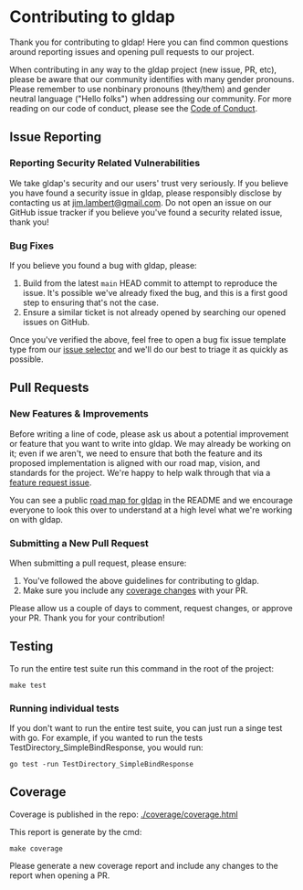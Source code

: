 # Contributing to gldap

Thank you for contributing to gldap! Here you can find common questions around
reporting issues and opening pull requests to our project.

When contributing in any way to the gldap project (new issue, PR, etc), please be
aware that our community identifies with many gender pronouns. Please remember
to use nonbinary pronouns (they/them) and gender neutral language ("Hello
folks") when addressing our community. For more reading on our code of conduct,
please see the [Code of Conduct](CODE_OF_CONDUCT.md).

## Issue Reporting

### Reporting Security Related Vulnerabilities

We take gldap's security and our users' trust very seriously. If you believe you
have found a security issue in gldap, please responsibly disclose by contacting
us at <jim.lambert@gmail.com>. Do not open an issue on our GitHub issue tracker if
you believe you've found a security related issue, thank you!

### Bug Fixes

If you believe you found a bug with gldap, please:

1. Build from the latest `main` HEAD commit to attempt to reproduce the issue.
   It's possible we've already fixed the bug, and this is a first good step to
   ensuring that's not the case.
1. Ensure a similar ticket is not already opened by searching our opened issues on GitHub.

Once you've verified the above, feel free to open a bug fix issue template type
from our [issue
selector](https://github.com/hashicorp/jimlambrt/gldap/issues/new/choose) and
we'll do our best to triage it as  quickly as possible.

## Pull Requests

### New Features & Improvements

Before writing a line of code, please ask us about a potential improvement or
feature that you want to write into gldap. We may already be working on it; even
if we aren't, we need to ensure that both the feature and its proposed
implementation is aligned with our road map, vision, and standards for the
project. We're happy to help walk through that via a [feature request
issue](https://github.com/hashicorp/jimlambrt/gldap/issues/new/choose).

You can see a public [road map for gldap](README.md) in the README and we
encourage everyone to look this over to understand at a high level what we're
working on with gldap.

### Submitting a New Pull Request

When submitting a pull request, please ensure:

1. You've followed the above guidelines for contributing to gldap.
2. Make sure you include any [coverage changes](#coverage) with your PR.

Please allow us a couple of days to comment, request changes, or approve your
PR. Thank you for your contribution!

## Testing

To run the entire test suite run this command in the root of the project:

```shell
make test
```

### Running individual tests

If you don't want to run the entire test suite, you can just run a singe test
with go. For example, if you wanted to run the tests
TestDirectory_SimpleBindResponse, you would run:

``` shell
go test -run TestDirectory_SimpleBindResponse 
```

## Coverage

Coverage is published in the repo:
[./coverage/coverage.html](https://raw.githack.com/jimlambrt/gldap/main/coverage/coverage.html#file0)

This report is generate by the cmd:

``` shell
make coverage
```

Please generate a new coverage report and include any changes to the report when
opening a PR.
